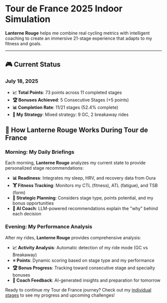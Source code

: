 # Tour de France 2025 Indoor Simulation

**Lanterne Rouge** helps me combine real cycling metrics with intelligent coaching to create an immersive 21-stage experience that adapts to my fitness and goals.

---
## 🎮 Current Status

### July 18, 2025
- **📈 Total Points**: 73 points across 11 completed stages
- **🏆 Bonuses Achieved**: 5 Consecutive Stages (+5 points)
- **📊 Completion Rate**: 11/21 stages (52.4% complete)
- **💪 My Strategy**: Mixed strategy: 9 GC, 2 breakaway rides

## 🎯 How Lanterne Rouge Works During Tour de France

### Morning: My Daily Briefings
Each morning, **Lanterne Rouge** analyzes my current state to provide personalized stage recommendations:

- **📊 Readiness**: Integrates my sleep, HRV, and recovery data from Oura
- **🏋️ Fitness Tracking**: Monitors my CTL (fitness), ATL (fatigue), and TSB (form)
- **🎯 Strategic Planning**: Considers stage type, points potential, and my bonus opportunities
- **🤖 AI Coach**: LLM-powered recommendations explain the "why" behind each decision

### Evening: My Performance Analysis
After my rides, **Lanterne Rouge** provides comprehensive analysis:

- **📈 Activity Analysis**: Automatic detection of my ride mode (GC vs Breakaway)
- **⭐ Points**: Dynamic scoring based on stage type and my performance
- **🏆 Bonus Progress**: Tracking toward consecutive stage and specialty bonuses
- **💬 Coach Feedback**: AI-generated insights and preparation for tomorrow


Ready to continue my Tour de France journey? Check out my [individual stages](stages/index.md) to see my progress and upcoming challenges!
